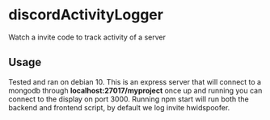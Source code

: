 # discordActivityLogger
Watch a invite code to track activity of a server
## Usage
Tested and ran on debian 10.
This is an express server that will connect to a mongodb through **localhost:27017/myproject** once up and running you can connect to the display on port 3000. 
Running npm start will run both the backend and frontend script, by default we log invite hwidspoofer.
